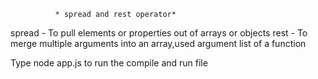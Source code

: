               * spread and rest operator*

spread - To pull elements or properties out of arrays or objects
rest - To merge multiple arguments into an array,used argument list of a function

Type node app.js to run the compile and run file
